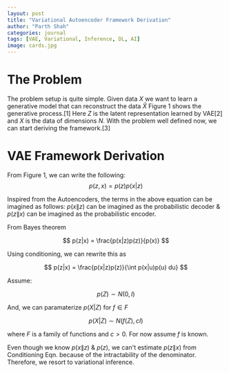 ```yaml
---
layout: post
title: "Variational Autoencoder Framework Derivation"
author: "Parth Shah"
categories: journal
tags: [VAE, Variational, Inference, DL, AI]
image: cards.jpg
---
```



# The Problem
The problem setup is quite simple. Given data $X$ we want to learn a generative model that can reconstruct the data $\hat{X}$ Figure 1 shows the generative process.[1]
Here $Z$ is the latent representation learned by VAE[2] and $X$ is the
data of dimensions $N$. With the problem well defined now, we can start deriving the framework.[3]

# VAE Framework Derivation
From Figure 1, we can write the following:
$$ p(z,x) = p(z)p(x|z) $$

Inspired from the Autoencoders, the terms in the above equation can be imagined as follows: $p(x\|z)$ can be imagined as the probabilistic decoder \& $p(z\|x)$ can be imagined as the probabilistic encoder.

From Bayes theorem

$$ p(z|x) = \frac{p(x|z)p(z)}{p(x)} $$

Using conditioning, we can rewrite this as

$$ p(z|x) = \frac{p(x|z)p(z)}{\int p(x|u)p(u) du} $$

Assume:

$$ p(Z) \sim N(0, I) $$

And, we can paramaterize $p(X|Z)$ for $f \in F$

$$ p(X|Z) \sim N(f(Z), cI) $$

where $F$ is a family of functions and $c>0$. For now assume $f$ is known.

Even though we know $p(x\|z)$ \& $p(z)$, we can't estimate $p(z\|x)$ from Conditioning Eqn. because of the intractability of the denominator. Therefore, we resort to variational inference.
